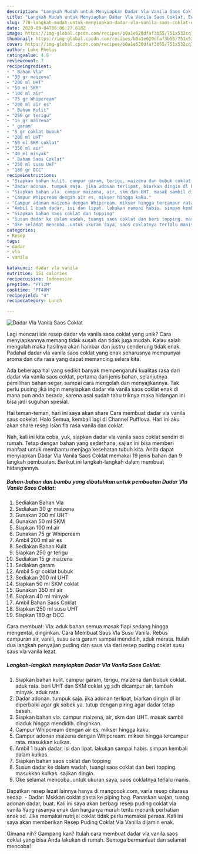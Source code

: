 ```yaml
---
description: "Langkah Mudah untuk Menyiapkan Dadar Vla Vanila Saos Coklat, Enak"
title: "Langkah Mudah untuk Menyiapkan Dadar Vla Vanila Saos Coklat, Enak"
slug: 778-langkah-mudah-untuk-menyiapkan-dadar-vla-vanila-saos-coklat-enak
date: 2020-09-04T06:06:27.618Z
image: https://img-global.cpcdn.com/recipes/b0a1e620dfaf3b55/751x532cq70/dadar-vla-vanila-saos-coklat-foto-resep-utama.jpg
thumbnail: https://img-global.cpcdn.com/recipes/b0a1e620dfaf3b55/751x532cq70/dadar-vla-vanila-saos-coklat-foto-resep-utama.jpg
cover: https://img-global.cpcdn.com/recipes/b0a1e620dfaf3b55/751x532cq70/dadar-vla-vanila-saos-coklat-foto-resep-utama.jpg
author: Luke Phelps
ratingvalue: 4.8
reviewcount: 7
recipeingredient:
- " Bahan Vla"
- "30 gr maizena"
- "200 ml UHT"
- "50 ml SKM"
- "100 ml air"
- "75 gr Whipcream"
- "200 ml air es"
- " Bahan Kulit"
- "250 gr terigu"
- "15 gr maizena"
- " garam"
- "5 gr coklat bubuk"
- "200 ml UHT"
- "50 ml SKM coklat"
- "350 ml air"
- "40 ml minyak"
- " Bahan Saos Coklat"
- "250 ml susu UHT"
- "180 gr DCC"
recipeinstructions:
- "Siapkan bahan kulit. campur garam, terigu, maizena dan bubuk coklat. aduk rata. beri UHT dan SKM coklat yg sdh dicampur air. tambah minyak. aduk rata."
- "Dadar adonan. tumpuk saja. jika adonan terlipat, biarkan dingin dl br diperbaiki agar gk sobek ya. tutup dengan piring agar dadar tetap basah."
- "Siapkan bahan vla. campur maizena, air, skm dan UHT. masak sambil diaduk hingga mendidih. dinginkan."
- "Campur Whipcream dengan air es, mikser hingga kaku."
- "Campur adonan maizena dengan Whipcream. mikser hingga tercampur rata. masukkan kulkas."
- "Ambil 1 buah dadar, isi dan lipat. lakukan sampai habis. simpan kembali dalam kulkas."
- "Siapkan bahan saos coklat dan topping"
- "Susun dadar ke dalam wadah, tuangi saos coklat dan beri topping. masukkan kulkas. sajikan dingin."
- "Oke selamat mencoba..untuk ukuran saya, saos coklatnya terlalu manis."
categories:
- Resep
tags:
- dadar
- vla
- vanila

katakunci: dadar vla vanila 
nutrition: 151 calories
recipecuisine: Indonesian
preptime: "PT12M"
cooktime: "PT48M"
recipeyield: "4"
recipecategory: Lunch

---
```



![Dadar Vla Vanila Saos Coklat](https://img-global.cpcdn.com/recipes/b0a1e620dfaf3b55/751x532cq70/dadar-vla-vanila-saos-coklat-foto-resep-utama.jpg)

Lagi mencari ide resep dadar vla vanila saos coklat yang unik? Cara menyiapkannya memang tidak susah dan tidak juga mudah. Kalau salah mengolah maka hasilnya akan hambar dan justru cenderung tidak enak. Padahal dadar vla vanila saos coklat yang enak seharusnya mempunyai aroma dan cita rasa yang dapat memancing selera kita.

Ada beberapa hal yang sedikit banyak mempengaruhi kualitas rasa dari dadar vla vanila saos coklat, pertama dari jenis bahan, selanjutnya pemilihan bahan segar, sampai cara mengolah dan menyajikannya. Tak perlu pusing jika ingin menyiapkan dadar vla vanila saos coklat enak di mana pun anda berada, karena asal sudah tahu triknya maka hidangan ini bisa jadi suguhan spesial.

Hai teman-teman, hari ini saya akan share Cara membuat dadar vla vanila saus cokelat. Halo Semua, kembali lagi di Channel Pufflova. Hari ini aku akan share resep isian fla rasa vanila dan coklat.


Nah, kali ini kita coba, yuk, siapkan dadar vla vanila saos coklat sendiri di rumah. Tetap dengan bahan yang sederhana, sajian ini bisa memberi manfaat untuk membantu menjaga kesehatan tubuh kita. Anda dapat menyiapkan Dadar Vla Vanila Saos Coklat memakai 19 jenis bahan dan 9 langkah pembuatan. Berikut ini langkah-langkah dalam membuat hidangannya.

<!--inarticleads1-->

##### Bahan-bahan dan bumbu yang dibutuhkan untuk pembuatan Dadar Vla Vanila Saos Coklat:

1. Sediakan  Bahan Vla
1. Sediakan 30 gr maizena
1. Gunakan 200 ml UHT
1. Gunakan 50 ml SKM
1. Siapkan 100 ml air
1. Gunakan 75 gr Whipcream
1. Ambil 200 ml air es
1. Sediakan  Bahan Kulit
1. Siapkan 250 gr terigu
1. Sediakan 15 gr maizena
1. Sediakan  garam
1. Ambil 5 gr coklat bubuk
1. Sediakan 200 ml UHT
1. Siapkan 50 ml SKM coklat
1. Gunakan 350 ml air
1. Siapkan 40 ml minyak
1. Ambil  Bahan Saos Coklat
1. Siapkan 250 ml susu UHT
1. Siapkan 180 gr DCC


Cara membuat: Vla: aduk bahan semua masak fiapi sedang hingga mengental, dinginkan. Cara Membuat Saus Vla Susu Vanila. Rebus campuran air, vanili, susu sera garam sampai mendidih, aduk merata. Itulah dua langkah penyajian puding dan saus vla dari resep puding coklat susu saus vla vanila lezat. 

<!--inarticleads2-->

##### Langkah-langkah menyiapkan Dadar Vla Vanila Saos Coklat:

1. Siapkan bahan kulit. campur garam, terigu, maizena dan bubuk coklat. aduk rata. beri UHT dan SKM coklat yg sdh dicampur air. tambah minyak. aduk rata.
1. Dadar adonan. tumpuk saja. jika adonan terlipat, biarkan dingin dl br diperbaiki agar gk sobek ya. tutup dengan piring agar dadar tetap basah.
1. Siapkan bahan vla. campur maizena, air, skm dan UHT. masak sambil diaduk hingga mendidih. dinginkan.
1. Campur Whipcream dengan air es, mikser hingga kaku.
1. Campur adonan maizena dengan Whipcream. mikser hingga tercampur rata. masukkan kulkas.
1. Ambil 1 buah dadar, isi dan lipat. lakukan sampai habis. simpan kembali dalam kulkas.
1. Siapkan bahan saos coklat dan topping
1. Susun dadar ke dalam wadah, tuangi saos coklat dan beri topping. masukkan kulkas. sajikan dingin.
1. Oke selamat mencoba..untuk ukuran saya, saos coklatnya terlalu manis.


Dapatkan resep lezat lainnya hanya di mangcook.com, varia resep citarasa sedap. - Dadar: Mskkan coklat pasta ke piping bag. Panaskan wajan, tuang adonan dadar, buat. Kali ini saya akan berbagi resep puding coklat vla vanila Yang rasanya enak dan harganya murah tentu menarik perhatian anak sd. Jika memakai nutrijel coklat tidak perlu memakai perasa. Kali ini saya akan memberikan Resep Puding Coklat Vla Vanilla dijamin enak. 

Gimana nih? Gampang kan? Itulah cara membuat dadar vla vanila saos coklat yang bisa Anda lakukan di rumah. Semoga bermanfaat dan selamat mencoba!
